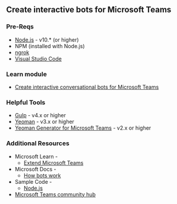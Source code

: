 ## Create interactive bots for Microsoft Teams

### Pre-Reqs
* [Node.js](https://nodejs.org/) - v10.* (or higher)
* NPM (installed with Node.js)
* [ngrok](https://ngrok.com/)  
* [Visual Studio Code](https://code.visualstudio.com/)

### Learn module
* [Create interactive conversational bots for Microsoft Teams](https://aka.ms/Learn/TeamsBots)

### Helpful Tools
* [Gulp](https://gulpjs.com/) - v4.x or higher
* [Yeoman](https://yeoman.io/) - v3.x or higher
* [Yeoman Generator for Microsoft Teams](https://github.com/OfficeDev/generator-teams) - v2.x or higher

### Additional Resources
* Microsoft Learn - 
  * [Extend Microsoft Teams](https://docs.microsoft.com/learn/paths/m365-msteams-associate)
* Microsoft Docs - 
  * [How bots work](https://aka.ms/docs/how-bots-work)
* Sample Code -
  * [Node.js](https://github.com/OfficeDev/microsoft-teams-sample-complete-node)
* [Microsoft Teams community hub](https://aka.ms/MTC/MicrosoftTeams)
